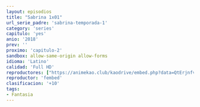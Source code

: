 ```yaml
---
layout: episodios
title: "Sabrina 1x01"
url_serie_padre: 'sabrina-temporada-1'
category: 'series'
capitulo: 'yes'
anio: '2018'
prev: ''
proximo: 'capitulo-2'
sandbox: allow-same-origin allow-forms
idioma: 'Latino'
calidad: 'Full HD'
reproductores: ["https://animekao.club/kaodrive/embed.php?data=QtErjnfvmQRDuUUA6oCgRiz8IwN6XyJY9L0NM0d+o3dav9eUC78x7Br+jlS/xk1SqfeDHSvKlifp/JvTQPfFecgEdtLhtzpa/u5cAex2RypdmihOZzI+1pSj7j3s1i9CbK/yK6Xq+qwqRWHgluRimcY1j66et3v37ts8Gh/qc96JDWln1Sf8GhbcayH0orMnjlMTkWReMLy8ekLQh5Uk630rpb8V3DQ+vHMdnniDsn298WF1RCDycIX4koTE6lLCCpdPYpDUIJvmdQ66olJfYiUoT0bmGIaKs2j0VfvRUddBFXq55pOVwyCz4Iy3xj2pxVNEO6xaE9dUlY8GWk2CVptUIZP/tQS5G8hZ93PfcWWgkxFWY4ajRhCHGBdeV71j6fXQQkwVdLC1YdRj1B49dA==","https://www.ilovefembed.best/v/jl0qysdjrppwgze"]
reproductor: 'fembed'
clasificacion: '+10'
tags:
- Fantasia
---
```












